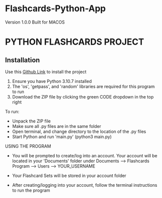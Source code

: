 # Flashcards-Python-App
Version 1.0.0
Built for MACOS

# PYTHON FLASHCARDS PROJECT

## Installation
Use this [Github Link](https://github.com/jasonl27/Flashcards-Python-App) to install the project
1. Ensure you have Python 3.10.7 installed
2. The 'os', 'getpass', and 'random' libraries are required for this program to run
3. Download the ZIP file by clicking the green CODE dropdown in the top right

To run:
- Unpack the ZIP file
- Make sure all .py files are in the same folder
- Open terminal, and change directory to the location of the .py files
- Start Python and run 'main.py' (python3 main.py)

USING THE PROGRAM
- You will be prompted to create/log into an account. Your account will be located in your 'Documents' folder under Documents --> Flashcards Program --> Users --> YOUR_USERNAME
- Your Flashcard Sets will be stored in your account folder

- After creating/logging into your account, follow the terminal instructions to run the program
